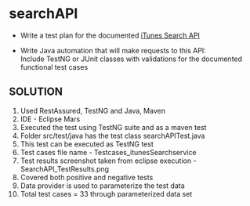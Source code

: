 # searchAPI

*    Write a test plan for the documented [iTunes Search API](https://github.com/iappsqainterview/searchAPI/blob/master/API.md)
  

*    Write Java automation that will make requests to this API:<br>
     Include TestNG or JUnit classes with validations for the documented functional test cases

SOLUTION
---------
1. Used RestAssured, TestNG and Java, Maven
2. IDE - Eclipse Mars
2. Executed the test using TestNG suite and as a maven test
3. Folder src/test/java has the test class searchAPITest.java
4. This test can be executed as TestNG test
5. Test cases file name - Testcases_itunesSearchservice
6. Test results screenshot taken from eclipse execution - SearchAPI_TestResults.png
7. Covered both positive and negative tests
8. Data provider is used to parameterize the test data
9. Total test cases = 33 through parameterized data set